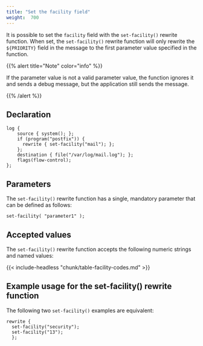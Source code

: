 ```yaml
---
title: "Set the facility field"
weight:  700
---
```

<!-- DISCLAIMER: This file is based on the syslog-ng Open Source Edition documentation https://github.com/balabit/syslog-ng-ose-guides/commit/2f4a52ee61d1ea9ad27cb4f3168b95408fddfdf2 and is used under the terms of The syslog-ng Open Source Edition Documentation License. The file has been modified by Axoflow. -->

It is possible to set the `facility` field with the `set-facility()` rewrite function. When set, the `set-facility()` rewrite function will only rewrite the `${PRIORITY}` field in the message to the first parameter value specified in the function.

{{% alert title="Note" color="info" %}}

If the parameter value is not a valid parameter value, the function ignores it and sends a debug message, but the application still sends the message.

{{% /alert %}}

## Declaration

```shell
log {
    source { system(); };
    if (program("postfix")) {
      rewrite { set-facility("mail"); };
    };
    destination { file("/var/log/mail.log"); };
    flags(flow-control);
};
```

## Parameters

The `set-facility()` rewrite function has a single, mandatory parameter that can be defined as follows:

```shell
set-facility( "parameter1" );
```

## Accepted values

The `set-facility()` rewrite function accepts the following numeric strings and named values:

{{< include-headless "chunk/table-facility-codes.md" >}}

## Example usage for the set-facility() rewrite function

The following two `set-facility()` examples are equivalent:

```shell
rewrite {
  set-facility("security");
  set-facility("13");
  };
```
